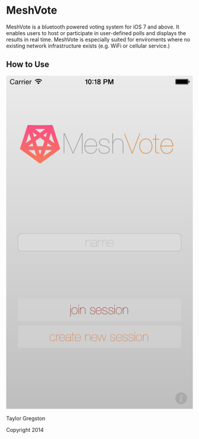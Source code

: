 MeshVote
========

MeshVote is a bluetooth powered voting system for iOS 7 and above.  It enables users to host or participate in user-defined polls and displays the results in real time.  MeshVote is especially suited for enviroments where no existing network infrastructure exists (e.g. WiFi or cellular service.)



## How to Use

![Login screen](/../screenshots/HomeScreen.png?raw=true "Home Screen")

Taylor Gregston

Copyright 2014